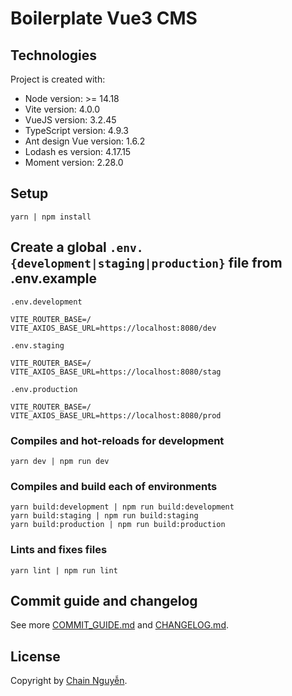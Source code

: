 # Boilerplate Vue3 CMS

## Technologies
Project is created with:
* Node version: >= 14.18
* Vite version: 4.0.0
* VueJS version: 3.2.45
* TypeScript version: 4.9.3
* Ant design Vue version: 1.6.2
* Lodash es version: 4.17.15
* Moment version: 2.28.0

## Setup
```
yarn | npm install
```

## Create a global <code>.env.{development|staging|production}</code> file from .env.example
<code>.env.development</code>
```
VITE_ROUTER_BASE=/
VITE_AXIOS_BASE_URL=https://localhost:8080/dev
```

<code>.env.staging</code>
```
VITE_ROUTER_BASE=/
VITE_AXIOS_BASE_URL=https://localhost:8080/stag
```

<code>.env.production</code>
```
VITE_ROUTER_BASE=/
VITE_AXIOS_BASE_URL=https://localhost:8080/prod
```

### Compiles and hot-reloads for development
```
yarn dev | npm run dev
```

### Compiles and build each of environments
```
yarn build:development | npm run build:development
yarn build:staging | npm run build:staging
yarn build:production | npm run build:production
```

### Lints and fixes files
```
yarn lint | npm run lint
```

## Commit guide and changelog

See more [COMMIT_GUIDE.md](COMMIT_GUIDE.md) and [CHANGELOG.md](CHANGELOG.md).

## License
Copyright by [Chain Nguyễn](https://chainnguyen.github.io/chain-curriculum-vitae/).

